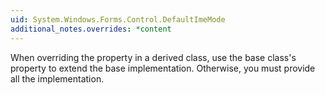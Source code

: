 ```yaml
---
uid: System.Windows.Forms.Control.DefaultImeMode
additional_notes.overrides: *content
---
```


<p>When overriding the <xref href="System.Windows.Forms.Control.DefaultImeMode"></xref> property in a derived class, use the base class's <xref href="System.Windows.Forms.Control.DefaultImeMode"></xref> property to extend the base implementation. Otherwise, you must provide all the implementation.</p>


